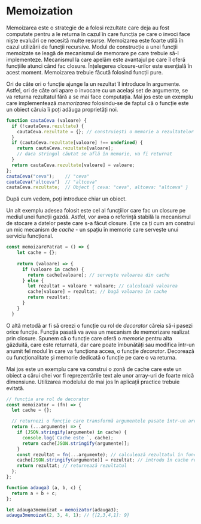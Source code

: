 # Memoization

Memoizarea este o strategie de a folosi rezultate care deja au fost computate pentru a le returna în cazul în care funcția pe care o invoci face niște evaluări ce necesită multe resurse. Memoizarea este foarte utilă în cazul utilizării de funcții recursive. Modul de construcție a unei funcții memoizate se leagă de mecanismul de memorare pe care trebuie să-l implementeze. Mecanismul la care apelăm este avantajul pe care îl oferă funcțiile atunci când fac closure. Înțelegerea closure-urilor este esențială în acest moment. Memoizarea trebuie făcută folosind funcții pure.

Ori de câte ori o funcție ajunge la un rezultat îl introduce în argumente. Astfel, ori de câte ori apare o invocare cu un același set de argumente, se va returna rezultatul fără a se mai face computația. Mai jos este un exemplu care implementează *memorizarea* folosindu-se de faptul că o funcție este un obiect căruia îi poți adăuga proprietăți noi.

```javascript
function cautaCeva (valoare) {
  if (!cautaCeva.rezultate) {
    cautaCeva.rezultate = {}; // construiești o memorie a rezultatelor
  }
  if (cautaCeva.rezultate[valoare] !== undefined) {
    return cautaCeva.rezultate[valoare];
    // daca stringul căutat se află în memorie, va fi returnat
  }
  return cautaCeva.rezultate[valoare] = valoare;
};
cautaCeva("ceva");    // "ceva"
cautaCeva("altceva")  // "altceva"
cautaCeva.rezultate;  // Object { ceva: "ceva", altceva: "altceva" }
```

După cum vedem, poți introduce chiar un obiect.

Un alt exemplu adesea folosit este cel al funcțiilor care fac un closure pe mediul unei funcții gazdă. Astfel, vor avea o referință stabilă la mecanismul de stocare a datelor peste care s-a făcut closure. Este ca ți cum am construi un mic mecanism de *cache* - un spațiu în memorie care servește unui serviciu funcțional.

```javascript
const memoizarePatrat = () => {
    let cache = {};
    
    return (valoare) => {
      if (valoare in cache) {
        return cache[valoare]; // servește valoarea din cache
      } else {
        let rezultat = valoare * valoare; // calculează valoarea
        cache[valoare] = rezultat; // bagă valoarea în cache
        return rezultat;
      }
    }
  }
```

O altă metodă ar fi să creezi o funcție cu rol de *decorator* căreia să-i pasezi orice funcție. Funcția pasată va avea un mecanism de memorizare realizat prin closure. Spunem că o funcție care oferă o *memorie* pentru alta găzduită, care este returnată, dar care poate îmbunătăți sau modifica într-un anumit fel modul în care va funcționa accea, o funcție *decorator*. Decorează cu funcționalitate și memorie dedicată o funcție pe care o va returna.

Mai jos este un exemplu care va construi o zonă de cache care este un obiect a cărui chei vor fi reprezentările text ale unor array-uri de foarte mică dimensiune. Utilizarea modelului de mai jos în aplicații practice trebuie evitată.

```javascript
// funcția are rol de decorator
const memoizator = (fn) => {
  let cache = {};

  // returnezi o funcție care transformă argumentele pasate într-un array
  return (...argumente) => {
    if (JSON.stringify(argumente) in cache) {
      console.log(`Cache este `, cache);
      return cache[JSON.stringify(argumente)];
    }
    const rezultat = fn(...argumente); // calculează rezultatul în funcția pe care o pasezi
    cache[JSON.stringify(argumente)] = rezultat; // introdu în cache rezultatul
    return rezultat; // returnează rezultatul
  };
};

function adauga3 (a, b, c) {
  return a + b + c;
};

let adauga3memoizat = memoizator(adauga3);
adauga3memoizat(2, 3, 4, 1); // {[2,3,4,1]: 9}
```
